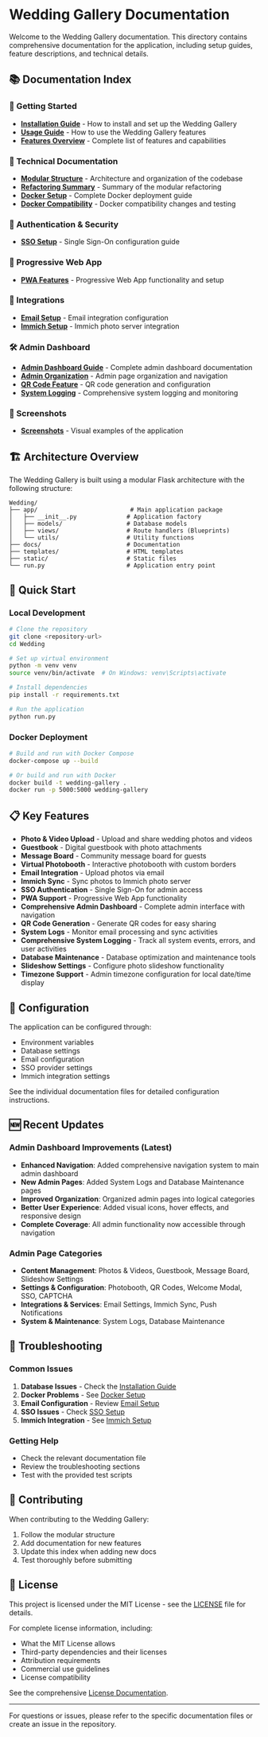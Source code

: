 # Wedding Gallery Documentation

Welcome to the Wedding Gallery documentation. This directory contains comprehensive documentation for the application, including setup guides, feature descriptions, and technical details.

## 📚 Documentation Index

### 🚀 Getting Started
- **[Installation Guide](installation.md)** - How to install and set up the Wedding Gallery
- **[Usage Guide](usage.md)** - How to use the Wedding Gallery features
- **[Features Overview](features.md)** - Complete list of features and capabilities

### 🔧 Technical Documentation
- **[Modular Structure](MODULAR_STRUCTURE.md)** - Architecture and organization of the codebase
- **[Refactoring Summary](REFACTORING_SUMMARY.md)** - Summary of the modular refactoring
- **[Docker Setup](DOCKER_SETUP.md)** - Complete Docker deployment guide
- **[Docker Compatibility](DOCKER_COMPATIBILITY.md)** - Docker compatibility changes and testing

### 🔐 Authentication & Security
- **[SSO Setup](sso_setup.md)** - Single Sign-On configuration guide

### 📱 Progressive Web App
- **[PWA Features](pwa.md)** - Progressive Web App functionality and setup

### 🔗 Integrations
- **[Email Setup](EMAIL_SETUP.md)** - Email integration configuration
- **[Immich Setup](IMMICH_SETUP.md)** - Immich photo server integration

### 🛠️ Admin Dashboard
- **[Admin Dashboard Guide](ADMIN_DASHBOARD.md)** - Complete admin dashboard documentation
- **[Admin Organization](ADMIN_ORGANIZATION.md)** - Admin page organization and navigation
- **[QR Code Feature](qr_code.md)** - QR code generation and configuration
- **[System Logging](system_logging.md)** - Comprehensive system logging and monitoring

### 📸 Screenshots
- **[Screenshots](screenshots/)** - Visual examples of the application

## 🏗️ Architecture Overview

The Wedding Gallery is built using a modular Flask architecture with the following structure:

```
Wedding/
├── app/                          # Main application package
│   ├── __init__.py              # Application factory
│   ├── models/                  # Database models
│   ├── views/                   # Route handlers (Blueprints)
│   └── utils/                   # Utility functions
├── docs/                        # Documentation
├── templates/                   # HTML templates
├── static/                      # Static files
└── run.py                       # Application entry point
```

## 🚀 Quick Start

### Local Development
```bash
# Clone the repository
git clone <repository-url>
cd Wedding

# Set up virtual environment
python -m venv venv
source venv/bin/activate  # On Windows: venv\Scripts\activate

# Install dependencies
pip install -r requirements.txt

# Run the application
python run.py
```

### Docker Deployment
```bash
# Build and run with Docker Compose
docker-compose up --build

# Or build and run with Docker
docker build -t wedding-gallery .
docker run -p 5000:5000 wedding-gallery
```

## 📋 Key Features

- **Photo & Video Upload** - Upload and share wedding photos and videos
- **Guestbook** - Digital guestbook with photo attachments
- **Message Board** - Community message board for guests
- **Virtual Photobooth** - Interactive photobooth with custom borders
- **Email Integration** - Upload photos via email
- **Immich Sync** - Sync photos to Immich photo server
- **SSO Authentication** - Single Sign-On for admin access
- **PWA Support** - Progressive Web App functionality
- **Comprehensive Admin Dashboard** - Complete admin interface with navigation
- **QR Code Generation** - Generate QR codes for easy sharing
- **System Logs** - Monitor email processing and sync activities
- **Comprehensive System Logging** - Track all system events, errors, and user activities
- **Database Maintenance** - Database optimization and maintenance tools
- **Slideshow Settings** - Configure photo slideshow functionality
- **Timezone Support** - Admin timezone configuration for local date/time display

## 🔧 Configuration

The application can be configured through:
- Environment variables
- Database settings
- Email configuration
- SSO provider settings
- Immich integration settings

See the individual documentation files for detailed configuration instructions.

## 🆕 Recent Updates

### Admin Dashboard Improvements (Latest)
- **Enhanced Navigation**: Added comprehensive navigation system to main admin dashboard
- **New Admin Pages**: Added System Logs and Database Maintenance pages
- **Improved Organization**: Organized admin pages into logical categories
- **Better User Experience**: Added visual icons, hover effects, and responsive design
- **Complete Coverage**: All admin functionality now accessible through navigation

### Admin Page Categories
- **Content Management**: Photos & Videos, Guestbook, Message Board, Slideshow Settings
- **Settings & Configuration**: Photobooth, QR Codes, Welcome Modal, SSO, CAPTCHA
- **Integrations & Services**: Email Settings, Immich Sync, Push Notifications
- **System & Maintenance**: System Logs, Database Maintenance

## 🐛 Troubleshooting

### Common Issues
1. **Database Issues** - Check the [Installation Guide](installation.md)
2. **Docker Problems** - See [Docker Setup](DOCKER_SETUP.md)
3. **Email Configuration** - Review [Email Setup](EMAIL_SETUP.md)
4. **SSO Issues** - Check [SSO Setup](sso_setup.md)
5. **Immich Integration** - See [Immich Setup](IMMICH_SETUP.md)

### Getting Help
- Check the relevant documentation file
- Review the troubleshooting sections
- Test with the provided test scripts

## 📝 Contributing

When contributing to the Wedding Gallery:

1. Follow the modular structure
2. Add documentation for new features
3. Update this index when adding new docs
4. Test thoroughly before submitting

## 📄 License

This project is licensed under the MIT License - see the [LICENSE](LICENSE.md) file for details.

For complete license information, including:
- What the MIT License allows
- Third-party dependencies and their licenses
- Attribution requirements
- Commercial use guidelines
- License compatibility

See the comprehensive [License Documentation](LICENSE.md).

---

For questions or issues, please refer to the specific documentation files or create an issue in the repository. 